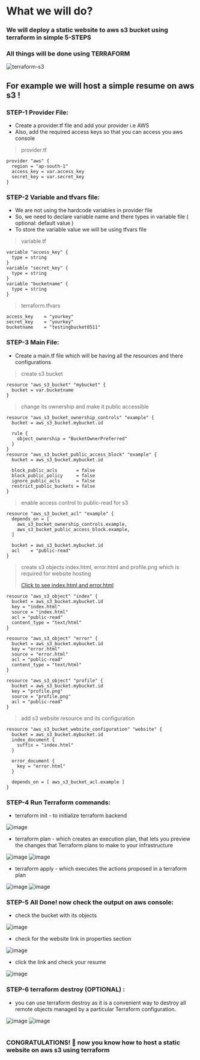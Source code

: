 # What we will do?

### We will deploy a static website to aws s3 bucket using terraform in simple 5-STEPS

### All things will be done using TERRAFORM
![terraform-s3](https://github.com/Sumyak-Jain/Basic-Terraform-Project/assets/46700921/97330043-95d2-4720-a451-7f5996566e16)

## For example we will host a simple resume on aws s3 !

### STEP-1 Provider File:
+ Create a provider.tf file and add your provider i.e AWS
+ Also, add the required access keys so that you can access you aws console
> provider.tf
```
provider "aws" {
  region = "ap-south-1"
  access_key = var.access_key
  secret_key = var.secret_key
}
```

### STEP-2 Variable and tfvars file:
+ We are not using the hardcode variables in provider file
+ So, we need to declare variable name and there types in variable file ( optional: default value )
+ To store the variable value we will be using tfvars file
> variable.tf
```
variable "access_key" {
  type = string
}
variable "secret_key" {
  type = string
}
variable "bucketname" {
  type = string
}
```
> terraform.tfvars
```
access_key    = "yourkey"
secret_key    = "yourkey"
bucketname    = "testingbucket0511"
```

### STEP-3 Main File:
+ Create a main.tf file which will be having all the resources and there configurations
> create s3 bucket
```
resource "aws_s3_bucket" "mybucket" {
  bucket = var.bucketname
}
```
> change its ownership and make it public accessible
```
resource "aws_s3_bucket_ownership_controls" "example" {
  bucket = aws_s3_bucket.mybucket.id

  rule {
    object_ownership = "BucketOwnerPreferred"
  }
}
resource "aws_s3_bucket_public_access_block" "example" {
  bucket = aws_s3_bucket.mybucket.id

  block_public_acls       = false
  block_public_policy     = false
  ignore_public_acls      = false
  restrict_public_buckets = false
}
```
> enable access control to public-read for s3
```
resource "aws_s3_bucket_acl" "example" {
  depends_on = [
    aws_s3_bucket_ownership_controls.example,
    aws_s3_bucket_public_access_block.example,
  ]

  bucket = aws_s3_bucket.mybucket.id
  acl    = "public-read"
}
```
> create s3 objects index.html, error.html and profile.png which is required for website hosting
> 
> [Click to see index.html and error.html](/)
```
resource "aws_s3_object" "index" {
  bucket = aws_s3_bucket.mybucket.id
  key = "index.html"
  source = "index.html"
  acl = "public-read"
  content_type = "text/html"
}

resource "aws_s3_object" "error" {
  bucket = aws_s3_bucket.mybucket.id
  key = "error.html"
  source = "error.html"
  acl = "public-read"
  content_type = "text/html"
}

resource "aws_s3_object" "profile" {
  bucket = aws_s3_bucket.mybucket.id
  key = "profile.png"
  source = "profile.png"
  acl = "public-read"
}
```
> add s3 website resource and its configuration
```
resource "aws_s3_bucket_website_configuration" "website" {
  bucket = aws_s3_bucket.mybucket.id
  index_document {
    suffix = "index.html"
  }

  error_document {
    key = "error.html"
  }

  depends_on = [ aws_s3_bucket_acl.example ]
}
```
### STEP-4 Run Terraform commands:
+ terraform init - to initialize terraform backend

![image](https://github.com/Sumyak-Jain/Basic-Terraform-Project/assets/46700921/b1bf4a50-e9e0-4297-a18a-9eac003775a6)


+ terraform plan - which creates an execution plan, that lets you preview the changes that Terraform plans to make to your infrastructure

![image](https://github.com/Sumyak-Jain/Basic-Terraform-Project/assets/46700921/940ae015-069d-4c76-a89f-ee4608959c46)
![image](https://github.com/Sumyak-Jain/Basic-Terraform-Project/assets/46700921/85fdc848-fcb4-4a66-a446-edb0948ec8f1)

+ terraform apply - which executes the actions proposed in a terraform plan

![image](https://github.com/Sumyak-Jain/Basic-Terraform-Project/assets/46700921/1eaa9dba-b14f-4a89-8874-f9069a7e73f1)
![image](https://github.com/Sumyak-Jain/Basic-Terraform-Project/assets/46700921/409c3c16-539e-44fa-b290-3c303d6c33f5)

### STEP-5  All Done! now check the output on aws console:

+ check the bucket with its objects

![image](https://github.com/Sumyak-Jain/Basic-Terraform-Project/assets/46700921/d07f9679-bbbc-4b9c-bff8-8c4fb0529a34)

+ check for the website link in properties section

![image](https://github.com/Sumyak-Jain/Basic-Terraform-Project/assets/46700921/b0d1dcb0-2554-4f70-9832-c79c22b31358)

+ click the link and check your resume

![image](https://github.com/Sumyak-Jain/Basic-Terraform-Project/assets/46700921/8adc57e3-9bc9-41a1-b528-07b284a2dc3a)

### STEP-6 terraform destroy (OPTIONAL) :
+ you can use terraform destroy as it is a convenient way to destroy all remote objects managed by a particular Terraform configuration.

![image](https://github.com/Sumyak-Jain/Basic-Terraform-Project/assets/46700921/6ba253c9-2693-44d2-be9c-1d201b76a9bc)
![image](https://github.com/Sumyak-Jain/Basic-Terraform-Project/assets/46700921/3f729d32-3213-469f-964f-945f6ede9521)

#
### CONGRATULATIONS! :clap: now you know how to host a static website on aws s3 using terraform


















